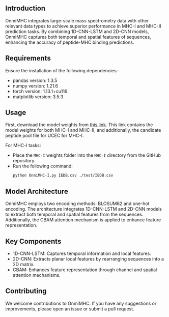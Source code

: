 ## Introduction
OnmiMHC integrates large-scale mass spectrometry data with other relevant data types to achieve superior performance in MHC-I and MHC-II prediction tasks. By combining 1D-CNN-LSTM and 2D-CNN models, OnmiMHC captures both temporal and spatial features of sequences, enhancing the accuracy of peptide-MHC binding predictions.

## Requirements
Ensure the installation of the following dependencies:
- pandas version: 1.3.5
- numpy version: 1.21.6
- torch version: 1.13.1+cu116
- matplotlib version: 3.5.3

## Usage
First, download the model weights from [this link](https://drive.google.com/drive/folders/13NZmHObr3VvkZD59yxFaWjxFVe_wj6ID?usp=sharing). This link contains the model weights for both MHC-I and MHC-II, and additionally, the candidate peptide pool file for UCEC for MHC-I.

For MHC-I tasks:
- Place the `MHC-I` weights folder into the `MHC-I` directory from the GitHub repository.
- Run the following command:
  ```bash
  python OnmiMHC-I.py IEDB.csv ./test/IEDB.csv
  ```
## Model Architecture
OnmiMHC employs two encoding methods: BLOSUM62 and one-hot encoding. The architecture integrates 1D-CNN-LSTM and 2D-CNN models to extract both temporal and spatial features from the sequences. Additionally, the CBAM attention mechanism is applied to enhance feature representation.

## Key Components
- 1D-CNN-LSTM: Captures temporal information and local features.
- 2D-CNN: Extracts planar local features by rearranging sequences into a 2D matrix.
- CBAM: Enhances feature representation through channel and spatial attention mechanisms.

## Contributing
We welcome contributions to OnmiMHC. If you have any suggestions or improvements, please open an issue or submit a pull request.
